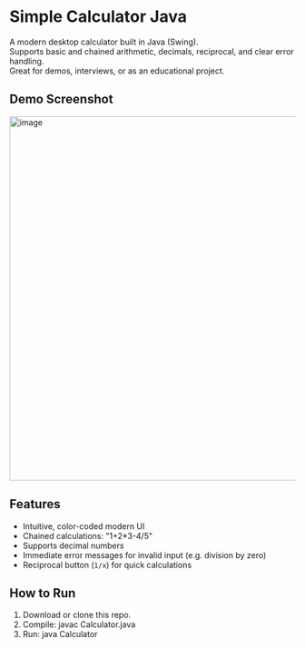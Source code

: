 # Simple Calculator Java

A modern desktop calculator built in Java (Swing).  
Supports basic and chained arithmetic, decimals, reciprocal, and clear error handling.  
Great for demos, interviews, or as an educational project.

## Demo Screenshot
<img width="607" height="642" alt="image" src="https://github.com/user-attachments/assets/1ce322d5-ba60-47da-8fa6-07853ae9be72" />


## Features

- Intuitive, color-coded modern UI
- Chained calculations: "1+2*3-4/5"
- Supports decimal numbers
- Immediate error messages for invalid input (e.g. division by zero)
- Reciprocal button (`1/x`) for quick calculations

## How to Run

1. Download or clone this repo.
2. Compile:  javac Calculator.java
3. Run: java Calculator
